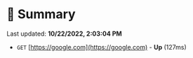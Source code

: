 # 📖 Summary
Last updated: **10/22/2022, 2:03:04 PM**

- `GET` [https://google.com](https://google.com) - **Up** (127ms)
